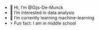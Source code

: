 - 👋 Hi, I’m @Gijs-De-Munck
- 👀 I’m interested in data analysis
- 🌱 I’m currently learning machine-learning
- ⚡ Fun fact: I am in middle school
<!---
Gijs-De-Munck/Gijs-De-Munck is a ✨ special ✨ repository because its `README.md` (this file) appears on your GitHub profile.
You can click the Preview link to take a look at your changes.
--->
